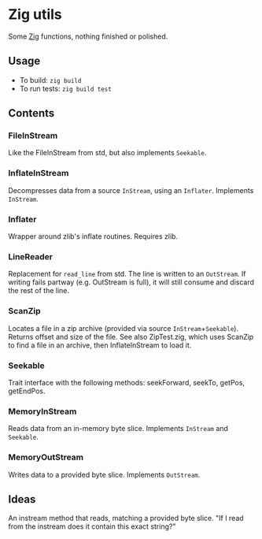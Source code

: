 # Zig utils

Some [Zig](https://github.com/ziglang/zig) functions, nothing finished or polished.

## Usage

* To build: `zig build`
* To run tests: `zig build test`

## Contents

### FileInStream
Like the FileInStream from std, but also implements `Seekable`.

### InflateInStream
Decompresses data from a source `InStream`, using an `Inflater`. Implements `InStream`.

### Inflater
Wrapper around zlib's inflate routines. Requires zlib.

### LineReader
Replacement for `read_line` from std. The line is written to an `OutStream`. If writing fails partway (e.g. OutStream is full), it will still consume and discard the rest of the line.

### ScanZip
Locates a file in a zip archive (provided via source `InStream`+`Seekable`). Returns offset and size of the file. See also ZipTest.zig, which uses ScanZip to find a file in an archive, then InflateInStream to load it.

### Seekable
Trait interface with the following methods: seekForward, seekTo, getPos, getEndPos.

### MemoryInStream
Reads data from an in-memory byte slice. Implements `InStream` and `Seekable`.

### MemoryOutStream
Writes data to a provided byte slice. Implements `OutStream`.

## Ideas
An instream method that reads, matching a provided byte slice. "If I read from the instream does it contain this exact string?"
